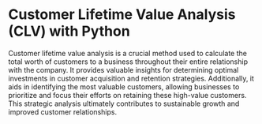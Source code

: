 # Customer Lifetime Value Analysis (CLV) with Python

Customer lifetime value analysis is a crucial method used to calculate the total worth of customers to a business throughout their entire relationship with the company. It provides valuable insights for determining optimal investments in customer acquisition and retention strategies. Additionally, it aids in identifying the most valuable customers, allowing businesses to prioritize and focus their efforts on retaining these high-value customers. This strategic analysis ultimately contributes to sustainable growth and improved customer relationships.
